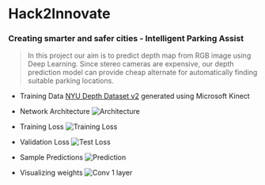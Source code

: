 # Hack2Innovate

### Creating smarter and safer cities - Intelligent Parking Assist

> In this project our aim is to predict depth map from RGB image using Deep Learning. Since stereo cameras are expensive, our depth prediction model can provide cheap alternate for automatically finding suitable parking locations.

* Training Data  [NYU Depth Dataset v2](https://cs.nyu.edu/~silberman/datasets/nyu_depth_v2.html) generated using Microsoft Kinect

* Network Architecture  ![Architecture](https://github.com/ashhack/Hack2Innovate/blob/master/png.png)
* Training Loss  ![Training Loss](https://github.com/ashhack/Hack2Innovate/blob/master/training_loss.png)
* Validation Loss ![Test Loss](https://github.com/ashhack/Hack2Innovate/blob/master/test_loss.png)


* Sample Predictions  ![Prediction](https://github.com/ashhack/Hack2Innovate/blob/master/sample_prediction.png)

* Visualizing weights  ![Conv 1 layer](https://github.com/ashhack/Hack2Innovate/blob/master/Visualising%20Layer.png)
